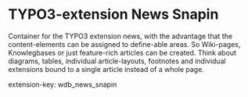 TYPO3-extension News Snapin
===========================

Container for the TYPO3 extension news, with the advantage that the content-elements can be
assigned to define-able areas. So Wiki-pages, Knowlegbases or just feature-rich articles can be 
created. Think about diagrams, tables, individual article-layouts, footnotes and individual 
extensions bound to a single article instead of a whole page.

extension-key: wdb_news_snapin